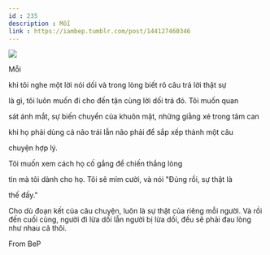 ```yaml
---
id : 235
description : Mỗi
link : https://iambep.tumblr.com/post/144127460346
---
```


![](https://64.media.tumblr.com/8b84c1e88a0e82cf14a67625b664ab62/tumblr_o6xwfjiFCB1u3a9rjo1_500.gifv)

Mỗi

khi tôi nghe một lời nói dối và trong lòng biết rõ câu trả lời thật sự

là gì, tôi luôn muốn đi cho đến tận cùng lời dối trá đó. Tôi muốn quan

sát ánh mắt, sự biến chuyển của khuôn mặt, những giằng xé trong tâm can

khi họ phải dùng cả não trái lẫn não phải để sắp xếp thành một câu

chuyện hợp lý.

Tôi muốn xem cách họ cố gắng để chiến thắng lòng

tin mà tôi dành cho họ. Tôi sẽ mỉm cười, và nói "Đúng rồi, sự thật là

thế đấy."

Cho dù đoạn kết của câu chuyện, luôn là sự thật của riêng mỗi người. Và
rồi đến cuối cùng, người đi lừa dối lẫn người bị lừa dối, đều sẽ phải đau
lòng như nhau cả thôi.

From BeP